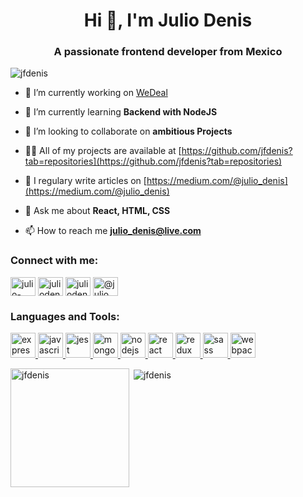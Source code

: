 <h1 align="center">Hi 👋, I'm Julio Denis</h1>
<h3 align="center">A passionate frontend developer from Mexico</h3>

<p align="left"> <img src="https://komarev.com/ghpvc/?username=jfdenis" alt="jfdenis" /> </p>

- 🔭 I’m currently working on [WeDeal](https://github.com/platzimaster-wedeal/wefront)

- 🌱 I’m currently learning **Backend with NodeJS**

- 👯 I’m looking to collaborate on **ambitious Projects**

- 👨‍💻 All of my projects are available at [https://github.com/jfdenis?tab=repositories](https://github.com/jfdenis?tab=repositories)

- 📝 I regulary write articles on [https://medium.com/@julio_denis](https://medium.com/@julio_denis)

- 💬 Ask me about **React, HTML, CSS**

- 📫 How to reach me **julio_denis@live.com**

<p align="left">
<h3 align="left">Connect with me:</h3>
<a href="https://linkedin.com/in/julio-denis-763721181" target="blank"><img align="center" src="https://cdn.jsdelivr.net/npm/simple-icons@3.0.1/icons/linkedin.svg" alt="julio-denis" height="30" width="40" /></a>
<a href="https://fb.com/juliodenisz" target="blank"><img align="center" src="https://cdn.jsdelivr.net/npm/simple-icons@3.0.1/icons/facebook.svg" alt="juliodenisz" height="30" width="40" /></a>
<a href="https://instagram.com/juliodenz" target="blank"><img align="center" src="https://cdn.jsdelivr.net/npm/simple-icons@3.0.1/icons/instagram.svg" alt="juliodenz" height="30" width="40" /></a>
<a href="https://medium.com/@julio_denis" target="blank"><img align="center" src="https://cdn.jsdelivr.net/npm/simple-icons@3.0.1/icons/medium.svg" alt="@julio_denis" height="30" width="40" /></a>
</p>

<h3 align="left">Languages and Tools:</h3>
<p align="left"> <a href="https://expressjs.com" target="_blank"> <img src="https://devicons.github.io/devicon/devicon.git/icons/express/express-original-wordmark.svg" alt="express" width="40" height="40"/> </a> <a href="https://developer.mozilla.org/en-US/docs/Web/JavaScript" target="_blank"> <img src="https://devicons.github.io/devicon/devicon.git/icons/javascript/javascript-original.svg" alt="javascript" width="40" height="40"/> </a> <a href="https://jestjs.io" target="_blank"> <img src="https://www.vectorlogo.zone/logos/jestjsio/jestjsio-icon.svg" alt="jest" width="40" height="40"/> </a> <a href="https://www.mongodb.com/" target="_blank"> <img src="https://devicons.github.io/devicon/devicon.git/icons/mongodb/mongodb-original-wordmark.svg" alt="mongodb" width="40" height="40"/> </a> <a href="https://nodejs.org" target="_blank"> <img src="https://devicons.github.io/devicon/devicon.git/icons/nodejs/nodejs-original-wordmark.svg" alt="nodejs" width="40" height="40"/> </a> <a href="https://reactjs.org/" target="_blank"> <img src="https://devicons.github.io/devicon/devicon.git/icons/react/react-original-wordmark.svg" alt="react" width="40" height="40"/> </a> <a href="https://redux.js.org" target="_blank"> <img src="https://devicons.github.io/devicon/devicon.git/icons/redux/redux-original.svg" alt="redux" width="40" height="40"/> </a> <a href="https://sass-lang.com" target="_blank"> <img src="https://devicons.github.io/devicon/devicon.git/icons/sass/sass-original.svg" alt="sass" width="40" height="40"/> </a> <a href="https://webpack.js.org" target="_blank"> <img src="https://devicons.github.io/devicon/devicon.git/icons/webpack/webpack-original.svg" alt="webpack" width="40" height="40"/> </a> </p>

<div display="flex">
<p><img align="left" height=190 src="https://github-readme-stats.vercel.app/api/top-langs/?username=jfdenis&theme=synthwave&layout=compact" alt="jfdenis" /></p>
<p>&nbsp;<img  align="center" src="https://github-readme-stats.vercel.app/api?username=jfdenis&theme=synthwave&show_icons=true" alt="jfdenis" /></p>
</div
